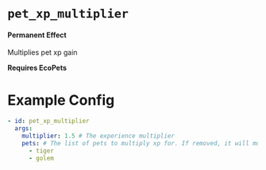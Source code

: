 # `pet_xp_multiplier`
#### Permanent Effect

Multiplies pet xp gain

**Requires EcoPets**

# Example Config
```yaml
- id: pet_xp_multiplier
  args:
    multiplier: 1.5 # The experience multiplier
    pets: # The list of pets to multiply xp for. If removed, it will multiply all pets.
      - tiger
      - golem 
```
